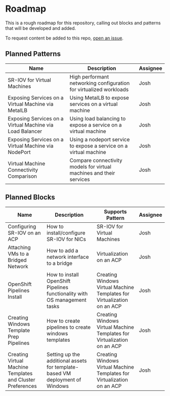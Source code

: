 # Roadmap
This is a rough roadmap for this repository, calling out blocks and patterns that will be developed and added.

To request content be added to this repo, [open an issue](https://github.com/RedHatEdge/patterns/issues/new/choose).

## Planned Patterns
| Name | Description | Assignee |
| --- | --- | --- |
| SR-IOV for Virtual Machines | High performant networking configuration for virtualized workloads | Josh |
| Exposing Services on a Virtual Machine via MetalLB | Using MetalLB to expose services on a virtual machine | Josh |
| Exposing Services on a Virtual Machine via Load Balancer | Using load balancing to expose a service on a virtual machine | Josh |
| Exposing Services on a Virtual Machine via NodePort | Using a nodeport service to expose a service on a virtual machine | Josh |
| Virtual Machine Connectivity Comparison | Compare connectivity models for virtual machines and their services | Josh |

## Planned Blocks
| Name | Description | Supports Pattern | Assignee |
| --- | --- | --- | --- |
| Configuring SR-IOV on an ACP | How to install/configure SR-IOV for NICs | SR-IOV for Virtual Machines | Josh |
| Attaching VMs to a Bridged Network | How to add a network interface to a bridge | Virtualization on an ACP | Josh |
| OpenShift Pipelines Install | How to install OpenShift Pipelines functionality with OS management tasks | Creating Windows Virtual Machine Templates for Virtualization on an ACP | Josh |
| Creating Windows Template Prep Pipelines | How to create pipelines to create windows templates | Creating Windows Virtual Machine Templates for Virtualization on an ACP | Josh |
| Creating Virtual Machine Templates and Cluster Preferences | Setting up the additional assets for template-based VM deployment of Windows | Creating Windows Virtual Machine Templates for Virtualization on an ACP | Josh |
